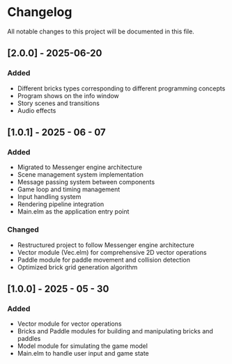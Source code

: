 # Changelog

All notable changes to this project will be documented in this file.

## [2.0.0] - 2025-06-20

### Added

- Different bricks types corresponding to different programming concepts
- Program shows on the info window
- Story scenes and transitions
- Audio effects

## [1.0.1] - 2025 - 06 - 07

### Added

- Migrated to Messenger engine architecture
- Scene management system implementation
- Message passing system between components
- Game loop and timing management
- Input handling system
- Rendering pipeline integration
- Main.elm as the application entry point

### Changed

- Restructured project to follow Messenger engine architecture
- Vector module (Vec.elm) for comprehensive 2D vector operations
- Paddle module for paddle movement and collision detection
- Optimized brick grid generation algorithm

## [1.0.0] - 2025 - 05 - 30

### Added

- Vector module for vector operations
- Bricks and Paddle modules for building and manipulating bricks and paddles
- Model module for simulating the game model
- Main.elm to handle user input and game state

